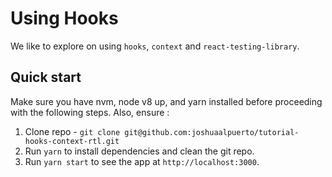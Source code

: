 # Using Hooks

We like to explore on using `hooks`, `context` and `react-testing-library`.

## Quick start
Make sure you have nvm, node v8 up, and yarn installed before proceeding with the following steps. Also, ensure :

1. Clone repo - `git clone git@github.com:joshuaalpuerto/tutorial-hooks-context-rtl.git`
2. Run `yarn` to install dependencies and clean the git repo.
3. Run `yarn start` to see the app at `http://localhost:3000`.
